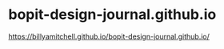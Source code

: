 # bopit-design-journal.github.io
<https://billyamitchell.github.io/bopit-design-journal.github.io/>
